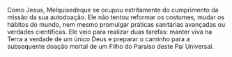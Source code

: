 ﻿Como Jesus, Melquisedeque se ocupou estritamente do cumprimento da missão da sua autodoação. Ele não tentou reformar os costumes, mudar os hábitos do mundo, nem mesmo promulgar práticas sanitárias avançadas ou verdades científicas. Ele veio para realizar duas tarefas: manter viva na Terra a verdade de um único Deus e preparar o caminho para a subsequente doação mortal de um Filho do Paraíso deste Pai Universal.